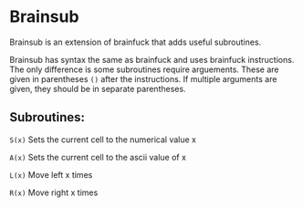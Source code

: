 # Brainsub

Brainsub is an extension of brainfuck that adds useful subroutines.

Brainsub has syntax the same as brainfuck and uses brainfuck instructions. The only difference is some subroutines require arguements. These are given in parentheses `()` after the instructions. If multiple arguments are given, they should be in separate parentheses.

## Subroutines:

`S(x)` Sets the current cell to the numerical value x

`A(x)` Sets the current cell to the ascii value of x

`L(x)` Move left x times

`R(x)` Move right x times